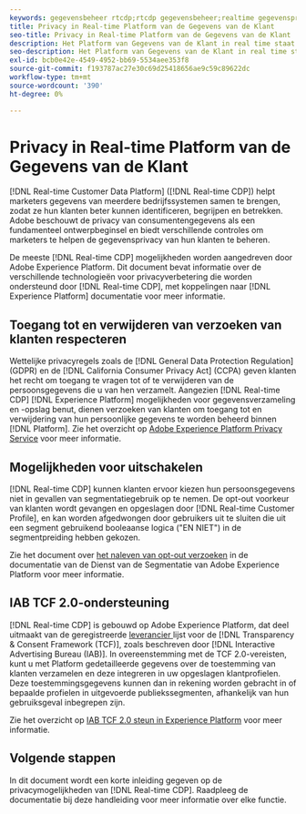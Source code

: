 ```yaml
---
keywords: gegevensbeheer rtcdp;rtcdp gegevensbeheer;realtime gegevensprofielbeheer van klanten;privacy rtcdp;rtcdp privacy
title: Privacy in Real-time Platform van de Gegevens van de Klant
seo-title: Privacy in Real-time Platform van de Gegevens van de Klant
description: Het Platform van Gegevens van de Klant in real time staat u toe om het proces te stroomlijnen om uw gegevensverrichtingen in overeenstemming met privacyverordeningen te houden.
seo-description: Het Platform van Gegevens van de Klant in real time staat u toe om het proces te stroomlijnen om uw gegevensverrichtingen in overeenstemming met privacyverordeningen te houden.
exl-id: bcb0e42e-4549-4952-bb69-5534aee353f8
source-git-commit: f193787ac27e30c69d25418656ae9c59c89622dc
workflow-type: tm+mt
source-wordcount: '390'
ht-degree: 0%

---
```


# Privacy in Real-time Platform van de Gegevens van de Klant

[!DNL Real-time Customer Data Platform] ([!DNL Real-time CDP]) helpt marketers gegevens van meerdere bedrijfssystemen samen te brengen, zodat ze hun klanten beter kunnen identificeren, begrijpen en betrekken. Adobe beschouwt de privacy van consumentengegevens als een fundamenteel ontwerpbeginsel en biedt verschillende controles om marketers te helpen de gegevensprivacy van hun klanten te beheren.

De meeste [!DNL Real-time CDP] mogelijkheden worden aangedreven door Adobe Experience Platform. Dit document bevat informatie over de verschillende technologieën voor privacyverbetering die worden ondersteund door [!DNL Real-time CDP], met koppelingen naar [!DNL Experience Platform] documentatie voor meer informatie.

## Toegang tot en verwijderen van verzoeken van klanten respecteren

Wettelijke privacyregels zoals de [!DNL General Data Protection Regulation] (GDPR) en de [!DNL California Consumer Privacy Act] (CCPA) geven klanten het recht om toegang te vragen tot of te verwijderen van de persoonsgegevens die u van hen verzamelt. Aangezien [!DNL Real-time CDP] [!DNL Experience Platform] mogelijkheden voor gegevensverzameling en -opslag benut, dienen verzoeken van klanten om toegang tot en verwijdering van hun persoonlijke gegevens te worden beheerd binnen [!DNL Platform]. Zie het overzicht op [Adobe Experience Platform Privacy Service](../../privacy-service/home.md) voor meer informatie.

## Mogelijkheden voor uitschakelen

[!DNL Real-time CDP] kunnen klanten ervoor kiezen hun persoonsgegevens niet in gevallen van segmentatiegebruik op te nemen. De opt-out voorkeur van klanten wordt gevangen en opgeslagen door [!DNL Real-time Customer Profile], en kan worden afgedwongen door gebruikers uit te sluiten die uit een segment gebruikend booleaanse logica (&quot;EN NIET&quot;) in de segmentpreiding hebben gekozen.

Zie het document over [het naleven van opt-out verzoeken](../../segmentation/consents.md) in de documentatie van de Dienst van de Segmentatie van Adobe Experience Platform voor meer informatie.

## IAB TCF 2.0-ondersteuning

[!DNL Real-time CDP] is gebouwd op Adobe Experience Platform, dat deel uitmaakt van de geregistreerde  [leverancier ](https://iabeurope.eu/vendor-list-tcf-v2-0/) lijst voor de  [!DNL Transparency & Consent Framework (TCF)], zoals beschreven door  [!DNL Interactive Advertising Bureau (IAB)]. In overeenstemming met de TCF 2.0-vereisten, kunt u met Platform gedetailleerde gegevens over de toestemming van klanten verzamelen en deze integreren in uw opgeslagen klantprofielen. Deze toestemmingsgegevens kunnen dan in rekening worden gebracht in of bepaalde profielen in uitgevoerde publiekssegmenten, afhankelijk van hun gebruiksgeval inbegrepen zijn.

Zie het overzicht op [IAB TCF 2.0 steun in Experience Platform](../../landing/governance-privacy-security/consent/iab/overview.md) voor meer informatie.

## Volgende stappen

In dit document wordt een korte inleiding gegeven op de privacymogelijkheden van [!DNL Real-time CDP]. Raadpleeg de documentatie bij deze handleiding voor meer informatie over elke functie.
